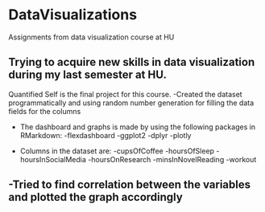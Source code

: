# DataVisualizations
Assignments from data visualization course at HU

Trying to acquire new skills in data visualization during my last semester at HU. 
---------------------
Quantified Self is the final project for this course.
-Created the dataset programmatically and using random number generation for filling the data fields for the columns

- The dashboard and graphs is made by using the following packages in RMarkdown:
    -flexdashboard
    -ggplot2
    -dplyr
    -plotly

- Columns in the dataset are:
  -cupsOfCoffee
  -hoursOfSleep
  -hoursInSocialMedia
  -hoursOnResearch
  -minsInNovelReading
  -workout

-Tried to find correlation between the variables and plotted the graph accordingly
---------------------
